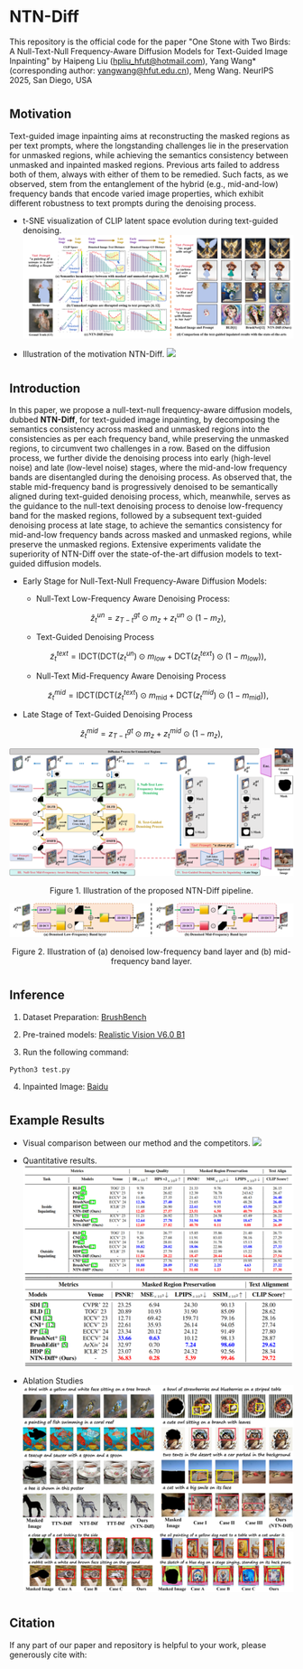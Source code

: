 # NTN-Diff

This repository is the official code for the paper "One Stone with Two Birds: A Null-Text-Null Frequency-Aware Diffusion Models for Text-Guided Image Inpainting" by Haipeng Liu (hpliu_hfut@hotmail.com), Yang Wang* (corresponding author: yangwang@hfut.edu.cn), Meng Wang. NeurIPS 2025, San Diego, USA

#
## Motivation

Text-guided image inpainting aims at reconstructing the masked regions as per text prompts, where the longstanding challenges lie in the preservation for unmasked regions, while achieving the semantics consistency between unmasked and inpainted masked regions. Previous arts failed to address both of them, always with either of them to be remedied. Such facts, as we observed, stem from the entanglement of the hybrid (e.g., mid-and-low) frequency bands that encode varied image properties, which exhibit different robustness to text prompts during the denoising process.

- t-SNE visualization of CLIP latent space evolution during text-guided denoising.
![](image/image0.png)

- Illustration of the motivation NTN-Diff.
![](image/image0s.png)

#
## Introduction

In this paper, we propose a null-text-null frequency-aware diffusion models, dubbed **NTN-Diff**, for text-guided image inpainting, by decomposing the semantics consistency across masked and unmasked regions into the consistencies as per each frequency band, while preserving the unmasked regions, to circumvent two challenges in a row. Based on the diffusion process, we further divide the denoising process into early (high-level noise) and late (low-level noise) stages, where the mid-and-low frequency bands are disentangled during the denoising process. As observed that, the stable mid-frequency band is progressively denoised to be semantically aligned during text-guided denoising process, which, meanwhile, serves as the guidance to the null-text denoising process to denoise low-frequency band for the masked regions, followed by a subsequent text-guided denoising process at late stage, to achieve the semantics consistency for mid-and-low frequency bands across masked and unmasked regions, while preserve the unmasked regions. Extensive experiments validate the superiority of NTN-Diff over the state-of-the-art diffusion models to text-guided diffusion models. 

- Early Stage for Null-Text-Null Frequency-Aware Diffusion Models: 

   - Null-Text Low-Frequency Aware Denoising Process:
  
   $$
   \hat{z}^{un}_{t} = z^{gt}_{T-t} \odot m_{z} + z^{un}_{t} \odot (1 - m_{z}),
   $$
   
   - Text-Guided Denoising Process
   
   $$
   \tilde{z}_{t}^{text} = \text{IDCT}\left(\text{DCT}(z_{t}^{un}) \odot m_{{low}} + \text{DCT}(z_{t}^{text}) \odot (1 - m_{{low}})\right),
   $$
   
   - Null-Text Mid-Frequency Aware Denoising Process
   
   $$
   \tilde{z}^{mid}_{t} = \text{IDCT}\left(\text{DCT}(\tilde{z}_{t}^{text}) \odot m_{\text{mid}} + \text{DCT}({z}^{mid}_{t}) \odot (1 - m_{\text{mid}})\right),
   $$

- Late Stage of Text-Guided Denoising Process

$$
\hat{z}^{mid}_{t} = z^{gt}_{T-t} \odot m_{z} + z^{mid}_{t} \odot (1 - m_{z}),
$$


![](image/image1.png)
<p align="center">Figure 1. Illustration of the proposed NTN-Diff pipeline.</p>

![](image/image1s.png)
<p align="center">Figure 2. Illustration of (a) denoised low-frequency band layer and (b) mid-frequency band layer.</p>



#
## Inference
1. Dataset Preparation:
[BrushBench](https://github.com/TencentARC/BrushNet)
   
2. Pre-trained models:
[Realistic Vision V6.0 B1](https://civitai.com/models/4201?modelVersionId=501240)
  
3. Run the following command:
```
Python3 test.py
```

4. Inpainted Image: 
[Baidu](https://pan.baidu.com/s/1VG7yR5JD_gbA29rWHzxh9A?pwd=yyve)


#
## Example Results

- Visual comparison between our method and the competitors.
![](image/image2.png)


- Quantitative results.
![](image/image3.png)
![](image/image4.png)

- Ablation Studies
![](image/image7.png)
![](image/image5.png)

#
## Citation

If any part of our paper and repository is helpful to your work, please generously cite with:

```

```
